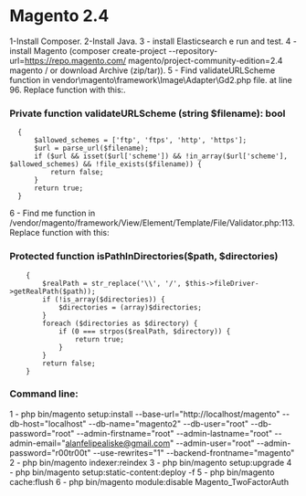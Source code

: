# Magento 2.4

1-Install Composer.
2-Install Java.
3 - install Elasticsearch e run and test. 
4 - install Magento (composer create-project --repository-url=https://repo.magento.com/ magento/project-community-edition=2.4 magento / or download Archive (zip/tar)).
5 - Find validateURLScheme function in vendor\magento\framework\Image\Adapter\Gd2.php file. at line 96. Replace function with this:.

### Private function validateURLScheme (string $filename): bool
```
  {
      $allowed_schemes = ['ftp', 'ftps', 'http', 'https'];
      $url = parse_url($filename);
      if ($url && isset($url['scheme']) && !in_array($url['scheme'], $allowed_schemes) && !file_exists($filename)) {
          return false;
      }
      return true;
  }
```
  
6 - Find me function in /vendor/magento/framework/View/Element/Template/File/Validator.php:113. Replace function with this:

### Protected function isPathInDirectories($path, $directories)
```
    {
        $realPath = str_replace('\\', '/', $this->fileDriver->getRealPath($path));
        if (!is_array($directories)) {
            $directories = (array)$directories;
        }
        foreach ($directories as $directory) {
            if (0 === strpos($realPath, $directory)) {
                return true;
            }
        }
        return false;
    }
```

### Command line:
1 - php bin/magento setup:install --base-url="http://localhost/magento" --db-host="localhost" --db-name="magento2" --db-user="root" --db-password="root" --admin-firstname="root" --admin-lastname="root" --admin-email="alanfelipealiske@gmail.com" --admin-user="root" --admin-password="r00tr00t" --use-rewrites="1" --backend-frontname="magento"
2 - php bin/magento indexer:reindex
3 - php bin/magento setup:upgrade
4 - php bin/magento setup:static-content:deploy -f
5 - php bin/magento cache:flush
6 - php bin/magento module:disable Magento_TwoFactorAuth


